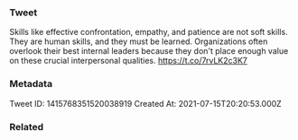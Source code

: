 ### Tweet
Skills like effective confrontation, empathy, and patience are not soft skills. They are human skills, and they must be learned. Organizations often overlook their best internal leaders because they don't place enough value on these crucial interpersonal qualities. https://t.co/7rvLK2c3K7

### Metadata
Tweet ID: 1415768351520038919
Created At: 2021-07-15T20:20:53.000Z

### Related

